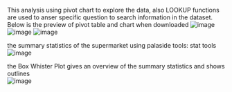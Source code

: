 This analysis using pivot chart to explore the data, also LOOKUP functions are used to anser specific question to search information in the dataset.
Below is the preview of pivot table and chart when downloaded
![image](https://github.com/DOREEN-GYAMFI/EXCEL/assets/124680155/5a0def7e-3d1e-410b-b61d-7a96ab4192a6)
![image](https://github.com/DOREEN-GYAMFI/EXCEL/assets/124680155/ff21bb23-76a8-413b-8998-38a4f32a5e36)
![image](https://github.com/DOREEN-GYAMFI/EXCEL/assets/124680155/981db74d-090d-41cd-991e-65b11ffc83c2)

the summary statistics of the supermarket using palaside tools: stat tools
![image](https://github.com/DOREEN-GYAMFI/EXCEL/assets/124680155/d4993649-40a4-4b6d-8e48-530395f68b17)

the Box Whister Plot gives an overview of the summary statistics and shows outlines					
![image](https://github.com/DOREEN-GYAMFI/EXCEL/assets/124680155/92eb7ee7-a5a7-42d1-86c6-68ace1715c26)




